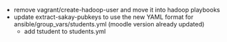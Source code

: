 * remove vagrant/create-hadoop-user and move it into hadoop playbooks
* update extract-sakay-pubkeys to use the new YAML format for ansible/group_vars/students.yml (moodle version already updated)
  * add tstudent to students.yml
